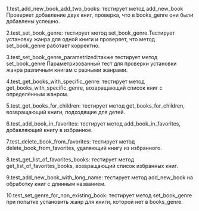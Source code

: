 1.test_add_new_book_add_two_books: тестирует метод add_new_book 
Проверяет добавление двух книг, проверка, что в books_genre они были добавлены успешно.

2.test_set_book_genre:  тестирует метод set_book_genre.Тестирует установку жанра для одной книги и проверяет, 
что метод set_book_genre работает корректно.

3.test_set_book_genre_parametrized:также тестирует метод set_book_genre 
Параметризованный тест для проверки установки жанра различным книгам с разными жанрами.

4.test_get_books_with_specific_genre: тестирует метод get_books_with_specific_genre,
возвращающий список книг с определённым жанром.

5.test_get_books_for_children: тестирует метод get_books_for_children, 
возвращающий книги, подходящие для детей.

6.test_add_book_in_favorites: тестирует метод add_book_in_favorites, добавляющий книгу в избранное.

7.test_delete_book_from_favorites: тестирует метод delete_book_from_favorites, удаляющий книгу из избранного.

8.test_get_list_of_favorites_books: тестирует метод get_list_of_favorites_books, 
возвращающий список избранных книг.

9.test_add_new_book_with_long_name: тестирует метод add_new_book на обработку книг с длинным названием.

10.test_set_genre_for_non_existing_book: тестирует метод set_book_genre 
при попытке установить жанр для книги, которой нет в books_genre.